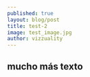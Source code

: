 ```yaml
---
published: true
layout: blog/post
title: test-2
image: test_image.jpg
author: vizzuality
---
```

## mucho más texto
